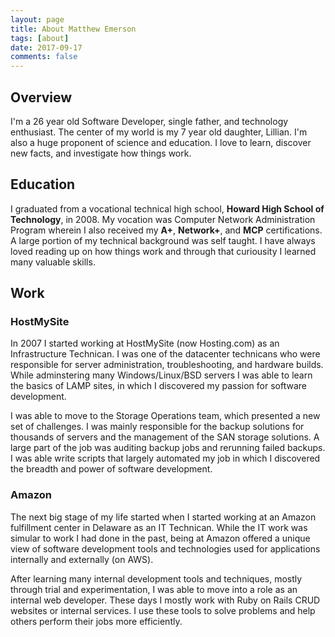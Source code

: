 ```yaml
---
layout: page
title: About Matthew Emerson
tags: [about]
date: 2017-09-17
comments: false
---
```

    
## Overview
I'm a 26 year old Software Developer, single father, and technology enthusiast. The center of my world is my 7 year old daughter, Lillian. I'm also a huge proponent of science and education. I love to learn, discover new facts, and investigate how things work.

## Education
I graduated from a vocational technical high school, **Howard High School of Technology**, in 2008. My vocation was Computer Network Administration Program wherein I also received my **A+**, **Network+**, and **MCP** certifications. A large portion of my technical background was self taught. I have always loved reading up on how things work and through that curiousity I learned many valuable skills.

## Work
### HostMySite
In 2007 I started working at HostMySite (now Hosting.com) as an Infrastructure Technican. I was one of the datacenter technicans who were responsible for server administration, troubleshooting, and hardware builds. While adminstering many Windows/Linux/BSD servers I was able to learn the basics of LAMP sites, in which I discovered my passion for software development.

I was able to move to the Storage Operations team, which presented a new set of challenges. I was mainly responsible for the backup solutions for thousands of servers and the management of the SAN storage solutions. A large part of the job was auditing backup jobs and rerunning failed backups. I was able write scripts that largely automated my job in which I discovered the breadth and power of software development.

### Amazon
The next big stage of my life started when I started working at an Amazon fulfillment center in Delaware as an IT Technican. While the IT work was simular to work I had done in the past, being at Amazon offered a unique view of software development tools and technologies used for applications internally and externally (on AWS).

After learning many internal development tools and techniques, mostly through trial and experimentation, I was able to move into a role as an internal web developer. These days I mostly work with Ruby on Rails CRUD websites or internal services. I use these tools to solve problems and help others perform their jobs more efficiently.

